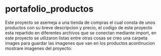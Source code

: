 # portafolio_productos
Este proyecto se asemeja a una tienda de compras el cual consta de unos productos con su breve descripcion y precio, el codigo de este proyecto esta repartido en diferentes archivos que se conectan mediante import, en este proyecto se utlizaron listas entre otras cosas se creo una carpeta images para guardar las imagenes que van en los productos acontinucion mostrare imagenes del proyecto:


